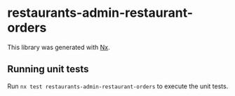 # restaurants-admin-restaurant-orders

This library was generated with [Nx](https://nx.dev).

## Running unit tests

Run `nx test restaurants-admin-restaurant-orders` to execute the unit tests.
